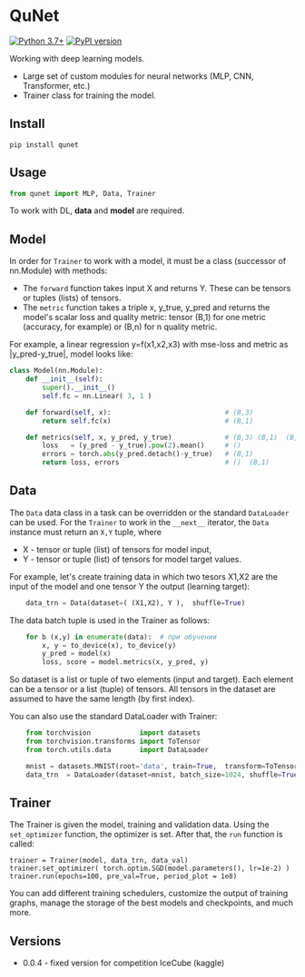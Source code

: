 # QuNet

[![Python 3.7+](https://img.shields.io/badge/python-3.7+-blue.svg)](https://www.python.org/downloads/release/python-370/)
[![PyPI version](https://badge.fury.io/py/torchinfo.svg)](https://badge.fury.io/py/torchinfo)


Working with deep learning models.
* Large set of custom modules for neural networks (MLP, CNN, Transformer, etc.)
* Trainer class for training the model.

## Install

```
pip install qunet
```

## Usage

```python
from qunet import MLP, Data, Trainer
```
To work with DL, **data** and **model** are required. 

## Model

In order for `Trainer` to work with a model, it must be a class (successor of nn.Module) with methods:
* The `forward` function takes input X and returns Y.
These can be tensors or tuples (lists) of tensors.
* The `metric` function takes a triple x, y_true, y_pred and returns the model's scalar loss and quality metric: 
tensor (B,1) for one metric (accuracy, for example) or (B,n) for n quality metric.

For example, a linear regression  y=f(x1,x2,x3) with mse-loss and metric as |y_pred-y_true|, model looks like:
```python
class Model(nn.Module):
    def __init__(self):        
        super().__init__() 
        self.fc = nn.Linear( 3, 1 )

    def forward(self, x):                            # (B,3)
        return self.fc(x)                            # (B,1)

    def metrics(self, x, y_pred, y_true)             # (B,3) (B,1)  (B,1)        
        loss   = (y_pred - y_true).pow(2).mean()     # ()
        errors = torch.abs(y_pred.detach()-y_true)   # (B,1)
        return loss, errors                          # ()  (B,1)
```

## Data

The `Data` data class in a task can be overridden or the standard `DataLoader` can be used.
For the `Trainer` to work in the `__next__` iterator, the `Data` instance must return an `X,Y` tuple, where
* X - tensor or tuple (list) of tensors for model input,
* Y - tensor or tuple (list) of tensors for model target values.

For example, let's create training data in which two tesors X1,X2 are the input of the model and one tensor Y the output (learning target):
```python    
    data_trn = Data(dataset=( (X1,X2), Y ),  shuffle=True)  
```        
The data batch tuple is used in the Trainer as follows:
```python
    for b (x,y) in enumerate(data):  # при обучении
        x, y = to_device(x), to_device(y)            
        y_pred = model(x)
        loss, score = model.metrics(x, y_pred, y)
```
So dataset is a list or tuple of two elements (input and target).
Each element can be a tensor or a list (tuple) of tensors.
All tensors in the dataset are assumed to have the same length (by first index).

You can also use the standard DataLoader with Trainer:
```python
    from torchvision            import datasets
    from torchvision.transforms import ToTensor 
    from torch.utils.data       import DataLoader

    mnist = datasets.MNIST(root='data', train=True,  transform=ToTensor(), download=True)
    data_trn  = DataLoader(dataset=mnist, batch_size=1024, shuffle=True)
```

## Trainer

The Trainer is given the model, training and validation data.
Using the `set_optimizer` function, the optimizer is set.
After that, the `run` function is called:
```
trainer = Trainer(model, data_trn, data_val)
trainer.set_optimizer( torch.optim.SGD(model.parameters(), lr=1e-2) )
trainer.run(epochs=100, pre_val=True, period_plot = 1e8)
```
You can add different training schedulers, customize the output of training graphs, manage the storage of the best models and checkpoints, and much more.

## Versions

* 0.0.4 - fixed version for competition IceCube (kaggle)
